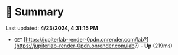 # 📖 Summary
Last updated: **4/23/2024, 4:31:15 PM**

- `GET` [https://jupiterlab-render-0pdn.onrender.com/lab?](https://jupiterlab-render-0pdn.onrender.com/lab?) - **Up** (219ms)
